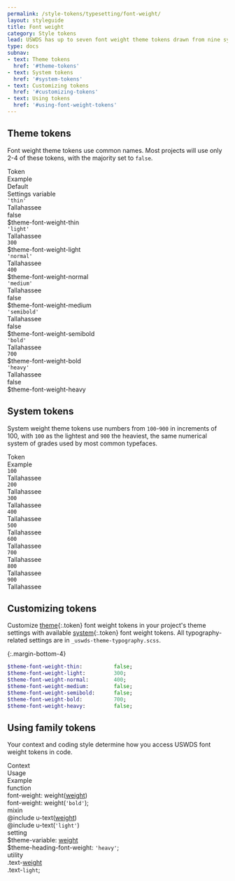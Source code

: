 ```yaml
---
permalink: /style-tokens/typesetting/font-weight/
layout: styleguide
title: Font weight
category: Style tokens
lead: USWDS has up to seven font weight theme tokens drawn from nine system tokens.
type: docs
subnav:
- text: Theme tokens
  href: '#theme-tokens'
- text: System tokens
  href: '#system-tokens'
- text: Customizing tokens
  href: '#customizing-tokens'
- text: Using tokens
  href: '#using-font-weight-tokens'
---
```


## Theme tokens
Font weight theme tokens use common names. Most projects will use only 2-4 of these tokens, with the majority set to `false`.

<div class="bg-white radius-md border padding-x-2 padding-top-1 padding-bottom-2px font-mono-3">
  <div class="grid-row grid-gap flex-align-center margin-bottom-2 padding-bottom-1 border-bottom-2px text-bold">
    <div class="grid-col-2 text-700 font-sans-1">Token</div>
    <div class="grid-col-4 text-700 font-sans-1">Example</div>
    <div class="grid-col-2 text-700 font-sans-1">Default</div>
    <div class="grid-col-fill text-700 font-sans-1">Settings variable</div>
  </div>
  <div class="grid-row grid-gap flex-align-center padding-bottom-2 margin-bottom-2 border-bottom border-gray-10">
    <div class="grid-col-2"><code>'thin'</code></div>
    <div class="grid-col-4 font-sans-8 text-100">Tallahassee</div>
    <div class="grid-col-2">false</div>
    <div class="grid-col-fill font-mono-3">$theme-font-weight-thin</div>
  </div>
  <div class="grid-row grid-gap flex-align-center padding-bottom-2 margin-bottom-2 border-bottom border-gray-10">
    <div class="grid-col-2"><code>'light'</code></div>
    <div class="grid-col-4 font-sans-8 text-300">Tallahassee</div>
    <div class="grid-col-2"><code>300</code></div>
    <div class="grid-col-fill font-mono-3">$theme-font-weight-light</div>
  </div>
  <div class="grid-row grid-gap flex-align-center padding-bottom-2 margin-bottom-2 border-bottom border-gray-10">
    <div class="grid-col-2 font-sans-3"><code>'normal'</code></div>
    <div class="grid-col-4 text-400 font-sans-3 font-sans-8">Tallahassee</div>
    <div class="grid-col-2"><code>400</code></div>
    <div class="grid-col-fill font-mono-3">$theme-font-weight-normal</div>
  </div>
  <div class="grid-row grid-gap flex-align-center padding-bottom-2 margin-bottom-2 border-bottom border-gray-10">
    <div class="grid-col-2 font-sans-3"><code>'medium'</code></div>
    <div class="grid-col-4 text-500 font-sans-3 font-sans-8">Tallahassee</div>
    <div class="grid-col-2">false</div>
    <div class="grid-col-fill font-mono-3">$theme-font-weight-medium</div>
  </div>
  <div class="grid-row grid-gap flex-align-center padding-bottom-2 margin-bottom-2 border-bottom border-gray-10">
    <div class="grid-col-2 font-sans-3"><code>'semibold'</code></div>
    <div class="grid-col-4 text-600 font-sans-3 font-sans-8">Tallahassee</div>
    <div class="grid-col-2">false</div>
    <div class="grid-col-fill font-mono-3">$theme-font-weight-semibold</div>
  </div>
  <div class="grid-row grid-gap flex-align-center padding-bottom-2 margin-bottom-2 border-bottom border-gray-10">
    <div class="grid-col-2 font-sans-3"><code>'bold'</code></div>
    <div class="grid-col-4 text-700 font-sans-3 font-sans-8">Tallahassee</div>
    <div class="grid-col-2"><code>700</code></div>
    <div class="grid-col-fill font-mono-3">$theme-font-weight-bold</div>
  </div>
  <div class="grid-row grid-gap flex-align-center padding-bottom-2">
    <div class="grid-col-2 font-sans-3"><code>'heavy'</code></div>
    <div class="grid-col-4 text-900 font-sans-3 font-sans-8">Tallahassee</div>
    <div class="grid-col-2">false</div>
    <div class="grid-col-fill font-mono-3">$theme-font-weight-heavy</div>
  </div>
</div>

## System tokens
System weight theme tokens use numbers from `100`-`900` in increments of 100, with `100` as the lightest and `900` the heaviest, the same numerical system of grades used by most common typefaces.

<div class="bg-white radius-md border padding-x-2 padding-top-1 padding-bottom-2px font-mono-3">
  <div class="grid-row grid-gap flex-align-center margin-bottom-2 padding-bottom-1 border-bottom-2px text-bold">
    <div class="grid-col-2 text-700 font-sans-1">Token</div>
    <div class="grid-col-fill text-700 font-sans-1">Example</div>
  </div>
  <div class="grid-row grid-gap flex-align-center padding-bottom-2 margin-bottom-2 border-bottom border-gray-10">
    <div class="grid-col-2"><code>100</code></div>
    <div class="grid-col-fill font-sans-8 text-100">Tallahassee</div>
  </div>
  <div class="grid-row grid-gap flex-align-center padding-bottom-2 margin-bottom-2 border-bottom border-gray-10">
    <div class="grid-col-2"><code>200</code></div>
    <div class="grid-col-fill font-sans-8 text-200">Tallahassee</div>
  </div>
  <div class="grid-row grid-gap flex-align-center padding-bottom-2 margin-bottom-2 border-bottom border-gray-10">
    <div class="grid-col-2"><code>300</code></div>
    <div class="grid-col-fill font-sans-8 text-300">Tallahassee</div>
  </div>
  <div class="grid-row grid-gap flex-align-center padding-bottom-2 margin-bottom-2 border-bottom border-gray-10">
    <div class="grid-col-2"><code>400</code></div>
    <div class="grid-col-fill font-sans-8 text-400">Tallahassee</div>
  </div>
  <div class="grid-row grid-gap flex-align-center padding-bottom-2 margin-bottom-2 border-bottom border-gray-10">
    <div class="grid-col-2"><code>500</code></div>
    <div class="grid-col-fill font-sans-8 text-500">Tallahassee</div>
  </div>
  <div class="grid-row grid-gap flex-align-center padding-bottom-2 margin-bottom-2 border-bottom border-gray-10">
    <div class="grid-col-2"><code>600</code></div>
    <div class="grid-col-fill font-sans-8 text-600">Tallahassee</div>
  </div>
  <div class="grid-row grid-gap flex-align-center padding-bottom-2 margin-bottom-2 border-bottom border-gray-10">
    <div class="grid-col-2"><code>700</code></div>
    <div class="grid-col-fill font-sans-8 text-700">Tallahassee</div>
  </div>
  <div class="grid-row grid-gap flex-align-center padding-bottom-2 margin-bottom-2 border-bottom border-gray-10">
    <div class="grid-col-2"><code>800</code></div>
    <div class="grid-col-fill font-sans-8 text-800">Tallahassee</div>
  </div>
  <div class="grid-row grid-gap flex-align-center padding-bottom-2">
    <div class="grid-col-2"><code>900</code></div>
    <div class="grid-col-fill font-sans-8 text-900">Tallahassee</div>
  </div>
</div>

## Customizing tokens
Customize [theme](#theme-tokens){:.token} font weight tokens in your project's theme settings with available [system](#system-tokens){:.token} font weight tokens. All typography-related settings are in `_uswds-theme-typography.scss`.

{:.margin-bottom-4}
```sass
$theme-font-weight-thin:          false;
$theme-font-weight-light:         300;
$theme-font-weight-normal:        400;
$theme-font-weight-medium:        false;
$theme-font-weight-semibold:      false;
$theme-font-weight-bold:          700;
$theme-font-weight-heavy:         false;
```

## Using family tokens
Your context and coding style determine how you access USWDS font weight tokens in code.

<div class="bg-white radius-md border padding-x-2 padding-top-1 padding-bottom-2px">
  <div class="grid-row grid-gap flex-align-center margin-bottom-1 padding-bottom-1 border-bottom-2px text-bold">
    <div class="grid-col-2 text-700 font-sans-1">Context</div>
    <div class="grid-col-5 text-700 font-sans-1">Usage</div>
    <div class="grid-col-5 text-700 font-sans-1">Example</div>
  </div>
  <div class="grid-row grid-gap flex-align-center padding-bottom-1 margin-bottom-1 border-bottom border-gray-10 font-mono-3">
    <div class="grid-col-2 text-bold font-sans-3">function
    </div>
    <div class="grid-col-5">font-weight: weight(<a href="{{ site.baseurl }}/style-tokens/typesetting/font-weight/" class="token">weight</a>)</div>
    <div class="grid-col-5">font-weight: weight(<code>'bold'</code>);</div>
  </div>
  <div class="grid-row grid-gap flex-align-center padding-bottom-1 margin-bottom-1 border-bottom border-gray-10 font-mono-3">
    <div class="grid-col-2 text-bold font-sans-3">
      mixin
    </div>
    <div class="grid-col-5">@include u-text(<a href="{{ site.baseurl }}/style-tokens/typesetting/font-weight/" class="token">weight</a>)</div>
    <div class="grid-col-5">@include u-text(<code>'light'</code>)</div>
  </div>
  <div class="grid-row grid-gap flex-align-center padding-bottom-1 margin-bottom-1 border-bottom border-gray-10 font-mono-3">
    <div class="grid-col-2 text-bold font-sans-3">setting</div>
    <div class="grid-col-5">$theme-variable: <a href="{{ site.baseurl }}/style-tokens/typesetting/font-weight/" class="token">weight</a></div>
    <div class="grid-col-5">$theme-heading-font-weight: <code>'heavy'</code>;</div>
  </div>
  <div class="grid-row grid-gap flex-align-center padding-bottom-1 font-mono-3">
    <div class="grid-col-2 text-bold font-sans-3">utility
    </div>
    <div class="grid-col-5">.text-<a href="{{ site.baseurl }}/style-tokens/typesetting/font-weight/" class="token">weight</a></div>
    <div class="grid-col-5">.text-<code>light</code>;</div>
  </div>
</div>
